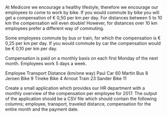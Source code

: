 At Medicore we encourage a healthy lifestyle, therefore we encourage our employees to come to work by bike. If you would commute by bike you will get a compensation of € 0,50 per km per day. For distances between 5 to 10 km the compensation will even double! However, for distances over 10 km employees prefer a different way of commuting.

Some employees commute by bus or train, for which the compensation is € 0,25 per km per day. If you would commute by car the compensation would be € 0,10 per km per day.

Compensation is paid on a monthly basis on each first Monday of the next month. Employees work 5 days a week.

Employee
Transport
Distance (km/one way)
Paul
Car
60
Martin
Bus
8
Jeroen
Bike
9
Tineke
Bike
4
Arnout
Train
23
Sander
Bike
11

Create a small application which provides our HR department with a monthly overview of the compensation per employee for 2017. The output of the application should be a CSV file which should contain the following columns; employee, transport, traveled distance, compensation for the entire month and the payment date.
